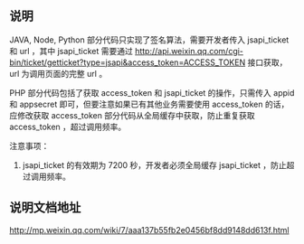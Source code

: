 ## 说明
JAVA, Node, Python 部分代码只实现了签名算法，需要开发者传入 jsapi_ticket 和 url ，其中 jsapi_ticket 需要通过 http://api.weixin.qq.com/cgi-bin/ticket/getticket?type=jsapi&access_token=ACCESS_TOKEN 接口获取，url 为调用页面的完整 url 。

PHP 部分代码包括了获取 access_token 和 jsapi_ticket 的操作，只需传入 appid 和 appsecret 即可，但要注意如果已有其他业务需要使用 access_token 的话，应修改获取 access_token 部分代码从全局缓存中获取，防止重复获取 access_token ，超过调用频率。

注意事项：
1. jsapi_ticket 的有效期为 7200 秒，开发者必须全局缓存 jsapi_ticket ，防止超过调用频率。

## 说明文档地址
http://mp.weixin.qq.com/wiki/7/aaa137b55fb2e0456bf8dd9148dd613f.html